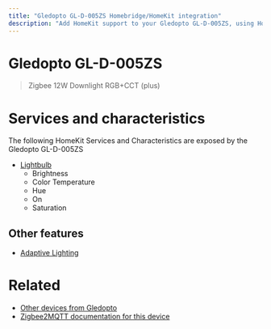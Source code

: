 ```yaml
---
title: "Gledopto GL-D-005ZS Homebridge/HomeKit integration"
description: "Add HomeKit support to your Gledopto GL-D-005ZS, using Homebridge, Zigbee2MQTT and homebridge-z2m."
---
```

<!---
This file has been GENERATED using src/docgen/docgen.ts
DO NOT EDIT THIS FILE MANUALLY!
-->
# Gledopto GL-D-005ZS
> Zigbee 12W Downlight RGB+CCT (plus)


# Services and characteristics
The following HomeKit Services and Characteristics are exposed by
the Gledopto GL-D-005ZS

* [Lightbulb](../../light.md)
  * Brightness
  * Color Temperature
  * Hue
  * On
  * Saturation

## Other features
* [Adaptive Lighting](../../light.md)

# Related
* [Other devices from Gledopto](../index.md#gledopto)
* [Zigbee2MQTT documentation for this device](https://www.zigbee2mqtt.io/devices/GL-D-005ZS.html)